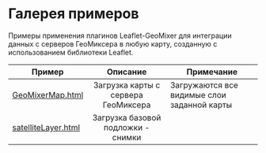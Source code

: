 # Галерея примеров

Примеры применения плагинов Leaflet-GeoMixer для интеграции данных с серверов ГеоМиксера в любую карту, созданную с использованием библиотеки Leaflet. 

Пример|Описание|Примечание
------|:---------:|-----------
[GeoMixerMap.html](examples/GeoMixerMap.html)| Загрузка карты с сервера ГеоМиксера| Загружаются все видимые слои заданной карты
[satelliteLayer.html](examplesV2/satelliteLayer.html)|Загрузка базовой подложки - снимки|

